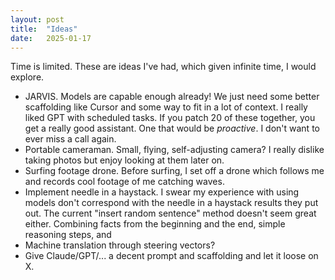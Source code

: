 ```yaml
---
layout: post
title:  "Ideas"
date:   2025-01-17
---
```


Time is limited. These are ideas I've had, which given infinite time, I would explore.



- JARVIS. Models are capable enough already! We just need some better scaffolding like Cursor and some way to fit in a lot of context. I really liked GPT with scheduled tasks. If you patch 20 of these together, you get a really good assistant. One that would be *proactive*. I don't want to ever miss a call again.
- Portable cameraman. 
Small, flying, self-adjusting camera? I really dislike taking photos but enjoy looking at them later on. 
- Surfing footage drone. 
Before surfing, I set off a drone which follows me and records cool footage of me catching waves.
- Implement needle in a haystack. 
I swear my experience with using models don't correspond with the needle in a haystack results they put out.
The current "insert random sentence" method doesn't seem great either.
Combining facts from the beginning and the end, simple reasoning steps, and 
- Machine translation through steering vectors?
- Give Claude/GPT/... a decent prompt and scaffolding and let it loose on X.







